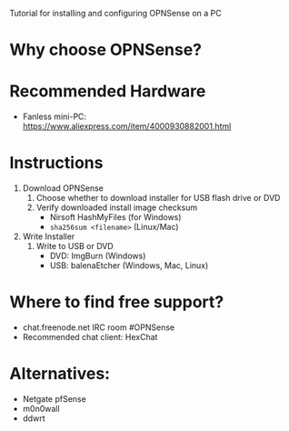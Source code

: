 Tutorial for installing and configuring OPNSense on a PC

# Why choose OPNSense?

# Recommended Hardware
* Fanless mini-PC: https://www.aliexpress.com/item/4000930882001.html

# Instructions
1. Download OPNSense
	1. Choose whether to download installer for USB flash drive or DVD
	2. Verify downloaded install image checksum
		* Nirsoft HashMyFiles (for Windows)
		* `sha256sum <filename>` (Linux/Mac)
2. Write Installer
	1. Write to USB or DVD
		* DVD: ImgBurn (Windows)
		* USB: balenaEtcher (Windows, Mac, Linux)
	
	
# Where to find free support?
* chat.freenode.net IRC room #OPNSense
* Recommended chat client: HexChat

# Alternatives:
* Netgate pfSense
* m0n0wall
* ddwrt

